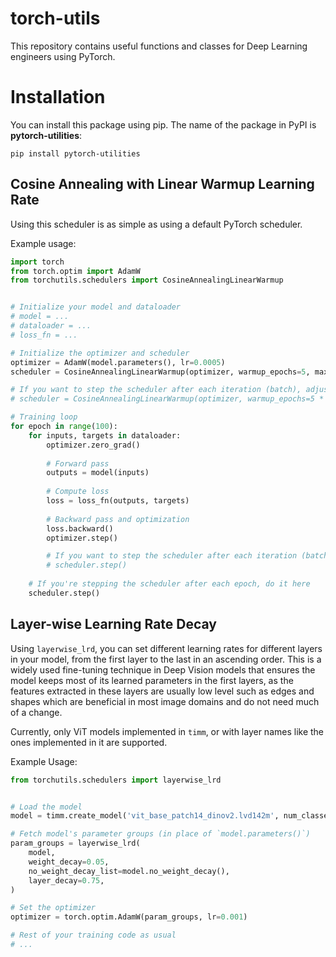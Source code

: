 # torch-utils

This repository contains useful functions and classes for Deep Learning engineers using PyTorch.

# Installation

You can install this package using pip. The name of the package in PyPI is **pytorch-utilities**:

`pip install pytorch-utilities`

## Cosine Annealing with Linear Warmup Learning Rate

Using this scheduler is as simple as using a default PyTorch scheduler.

Example usage:

```python
import torch
from torch.optim import AdamW
from torchutils.schedulers import CosineAnnealingLinearWarmup


# Initialize your model and dataloader
# model = ...
# dataloader = ...
# loss_fn = ...

# Initialize the optimizer and scheduler
optimizer = AdamW(model.parameters(), lr=0.0005)
scheduler = CosineAnnealingLinearWarmup(optimizer, warmup_epochs=5, max_epochs=100)

# If you want to step the scheduler after each iteration (batch), adjust the warmup_epochs and max_epochs accordingly
# scheduler = CosineAnnealingLinearWarmup(optimizer, warmup_epochs=5 * len(dataloader), max_epochs=100 * len(dataloader))

# Training loop
for epoch in range(100):
    for inputs, targets in dataloader:
        optimizer.zero_grad()
  
        # Forward pass
        outputs = model(inputs)
  
        # Compute loss
        loss = loss_fn(outputs, targets)
  
        # Backward pass and optimization
        loss.backward()
        optimizer.step()

        # If you want to step the scheduler after each iteration (batch), uncomment the following line
        # scheduler.step()
  
    # If you're stepping the scheduler after each epoch, do it here
    scheduler.step()
```

## Layer-wise Learning Rate Decay

Using `layerwise_lrd`, you can set different learning rates for different layers in your model, from the first layer to the last in an ascending order. This is a widely used fine-tuning technique in Deep Vision models that ensures the model keeps most of its learned parameters in the first layers, as the features extracted in these layers are usually low level such as edges and shapes which are beneficial in most image domains and do not need much of a change.

Currently, only ViT models implemented in `timm`, or with layer names like the ones implemented in it are supported.

Example Usage:

```python
from torchutils.schedulers import layerwise_lrd


# Load the model
model = timm.create_model('vit_base_patch14_dinov2.lvd142m', num_classes=1000)

# Fetch model's parameter groups (in place of `model.parameters()`)
param_groups = layerwise_lrd(
    model,
    weight_decay=0.05,
    no_weight_decay_list=model.no_weight_decay(),
    layer_decay=0.75,
)

# Set the optimizer
optimizer = torch.optim.AdamW(param_groups, lr=0.001)

# Rest of your training code as usual
# ...
```
